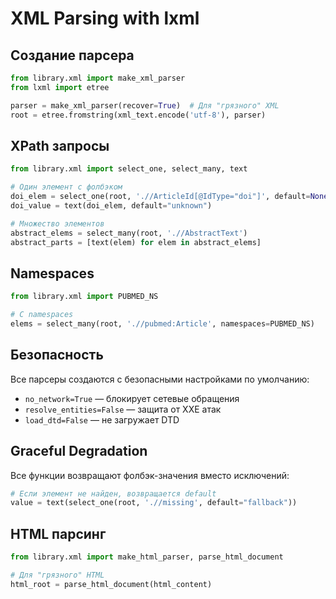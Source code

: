 # XML Parsing with lxml

## Создание парсера

```python
from library.xml import make_xml_parser
from lxml import etree

parser = make_xml_parser(recover=True)  # Для "грязного" XML
root = etree.fromstring(xml_text.encode('utf-8'), parser)
```

## XPath запросы

```python
from library.xml import select_one, select_many, text

# Один элемент с фолбэком
doi_elem = select_one(root, './/ArticleId[@IdType="doi"]', default=None)
doi_value = text(doi_elem, default="unknown")

# Множество элементов
abstract_elems = select_many(root, './/AbstractText')
abstract_parts = [text(elem) for elem in abstract_elems]
```

## Namespaces

```python
from library.xml import PUBMED_NS

# С namespaces
elems = select_many(root, './/pubmed:Article', namespaces=PUBMED_NS)
```

## Безопасность

Все парсеры создаются с безопасными настройками по умолчанию:

- `no_network=True` — блокирует сетевые обращения
- `resolve_entities=False` — защита от XXE атак
- `load_dtd=False` — не загружает DTD

## Graceful Degradation

Все функции возвращают фолбэк-значения вместо исключений:

```python
# Если элемент не найден, возвращается default
value = text(select_one(root, './/missing', default="fallback"))
```

## HTML парсинг

```python
from library.xml import make_html_parser, parse_html_document

# Для "грязного" HTML
html_root = parse_html_document(html_content)
```
